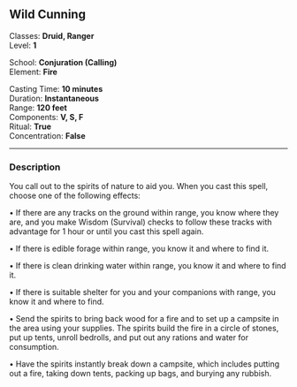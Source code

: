 ## Wild Cunning

Classes: **Druid, Ranger**  
Level: **1**  

School: **Conjuration (Calling)**  
Element: **Fire**  

Casting Time: **10 minutes**  
Duration: **Instantaneous**  
Range: **120 feet**  
Components: **V, S, F**  
Ritual: **True**  
Concentration: **False**  

------

### Description

You call out to the spirits of nature to aid you. When you cast this spell, choose one of the following effects:

• If there are any tracks on the ground within range, you know where they are, and you make Wisdom (Survival) checks to follow these tracks with advantage for 1 hour or until you cast this spell again.

• If there is edible forage within range, you know it and where to find it. 

• If there is clean drinking water within range, you know it and where to find it.

• If there is suitable shelter for you and your companions with range, you know it and where to find.

• Send the spirits to bring back wood for a fire and to set up a campsite in the area using your supplies. The spirits build the fire in a circle of stones, put up tents, unroll bedrolls, and put out any rations and water for consumption.

• Have the spirits instantly break down a campsite, which includes putting out a fire, taking down tents, packing up bags, and burying any rubbish.